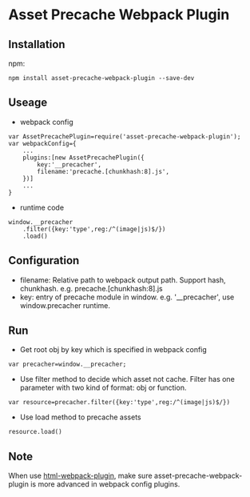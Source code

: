 # Asset Precache Webpack Plugin

## Installation

npm:
```
npm install asset-precache-webpack-plugin --save-dev
```

## Useage

* webpack config
```
var AssetPrecachePlugin=require('asset-precache-webpack-plugin');
var webpackConfig={
    ...
    plugins:[new AssetPrecachePlugin({
        key:'__precacher',
        filename:'precache.[chunkhash:8].js',
    })]
    ...
}
```
* runtime code
```
window.__precacher
    .filter({key:'type',reg:/^(image|js)$/})
    .load()
```

## Configuration

* filename: Relative path to webpack output path. Support hash, chunkhash. e.g. precache.[chunkhash:8].js
* key: entry of precache module in window. e.g. '__precacher', use window.precacher runtime.

## Run

* Get root obj by key which is specified in webpack config
```
var precacher=window.__precacher;
```
* Use filter method to decide which asset not cache. Filter has one parameter with two kind of format: obj or function.
```
var resource=precacher.filter({key:'type',reg:/^(image|js)$/})
```
* Use load method to precache assets
```
resource.load()
```

## Note

When use [html-webpack-plugin](https://github.com/jantimon/html-webpack-plugin), make sure asset-precache-webpack-plugin is more advanced in webpack config plugins. 

